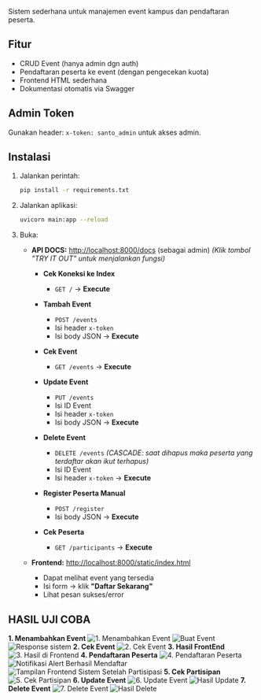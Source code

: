 Sistem sederhana untuk manajemen event kampus dan pendaftaran peserta.

## Fitur
- CRUD Event (hanya admin dgn auth)
- Pendaftaran peserta ke event (dengan pengecekan kuota)
- Frontend HTML sederhana
- Dokumentasi otomatis via Swagger

## Admin Token
Gunakan header: `x-token: santo_admin` untuk akses admin.

## Instalasi

1. Jalankan perintah:

   ```bash
   pip install -r requirements.txt
   ```

2. Jalankan aplikasi:

   ```bash
   uvicorn main:app --reload
   ```

3. Buka:

   * **API DOCS:** [http://localhost:8000/docs](http://localhost:8000/docs) (sebagai admin)
     *(Klik tombol "TRY IT OUT" untuk menjalankan fungsi)*

     * **Cek Koneksi ke Index**

       * `GET /` → **Execute**

     * **Tambah Event**

       * `POST /events`
       * Isi header `x-token`
       * Isi body JSON → **Execute**

     * **Cek Event**

       * `GET /events` → **Execute**

     * **Update Event**

       * `PUT /events`
       * Isi ID Event
       * Isi header `x-token`
       * Isi body JSON → **Execute**

     * **Delete Event**

       * `DELETE /events` *(CASCADE: saat dihapus maka peserta yang terdaftar akan ikut terhapus)*
       * Isi ID Event
       * Isi header `x-token` → **Execute**

     * **Register Peserta Manual**

       * `POST /register`
       * Isi body JSON → **Execute**

     * **Cek Peserta**

       * `GET /participants` → **Execute**

   * **Frontend:** [http://localhost:8000/static/index.html](http://localhost:8000/static/index.html)

     * Dapat melihat event yang tersedia
     * Isi form → klik **"Daftar Sekarang"**
     * Lihat pesan sukses/error

## HASIL UJI COBA
**1. Menambahkan Event**
![1. Menambahkan Event](img/1.png)
![Buat Event](img/2.png)
![Response sistem](img/3.png)
**2. Cek Event**
![2. Cek Event](img/4.png)
**3. Hasil FrontEnd**
![3. Hasil di Frontend](img/5.png)
**4. Pendaftaran Peserta**
![4. Pendaftaran Peserta](img/6.png)
![Notifikasi Alert Berhasil Mendaftar](img/7.png)
![Tampilan Frontend Sistem Setelah Partisipasi](img/8.png)
**5. Cek Partisipan**
![5. Cek Partisipan](img/9.png)
**6. Update Event**
![6. Update Event](img/10.png)
![Hasil Update](img/11.png)
**7. Delete Event**
![7. Delete Event](img/12.png)
![Hasil Delete](img/13.png)
